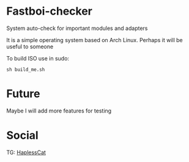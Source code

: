# Fastboi-checker
System auto-check for important modules and adapters

It is a simple operating system based on Arch Linux.
Perhaps it will be useful to someone

To build ISO use in sudo:

<a name="player_lookup_example"></a>
```shell script
sh build_me.sh
```

# Future

Maybe I will add more features for testing

# Social

TG: [HaplessCat](https://t.me/HaplessCat)
